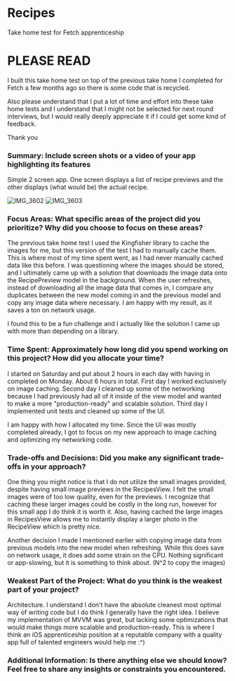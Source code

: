 # Recipes
Take home test for Fetch apprenticeship

# PLEASE READ
I built this take home test on top of the previous take home I completed for Fetch a few months ago so there is some code that is recycled.

Also please understand that I put a lot of time and effort into these take home tests and I understand that I might not be selected for next round interviews, but I would really deeply appreciate it if I could get some kind of feedback.

Thank you


### Summary: Include screen shots or a video of your app highlighting its features

Simple 2 screen app. One screen displays a list of recipe previews and the other displays (what would be) the actual recipe.

![IMG_3602](https://github.com/user-attachments/assets/9e6d5e16-3383-4eef-bdfe-bba312daf363)
![IMG_3603](https://github.com/user-attachments/assets/93840b33-4d7f-4605-9fb7-f57fc02daca6)


### Focus Areas: What specific areas of the project did you prioritize? Why did you choose to focus on these areas?

The previous take home test I used the Kingfisher library to cache the images for me, but this version of the test I had to manually cache them. This is where most of my time spent went, as I had never manually cached data like this before. I was questioning where the images should be stored, and I ultimately came up with a solution that downloads the image data onto the RecipePreview model in the background. When the user refreshes, instead of downloading all the image data that comes in, I compare any duplicates between the new model coming in and the previous model and copy any image data where necessary. I am happy with my result, as it saves a ton on network usage. 

I found this to be a fun challenge and I actually like the solution I came up with more than depending on a library. 

### Time Spent: Approximately how long did you spend working on this project? How did you allocate your time?

I started on Saturday and put about 2 hours in each day with having in completed on Monday. About 6 hours in total.  First day I worked exclusively on image caching. Second day I cleaned up some of the networking because I had previously had all of it inside of the view model and wanted to make a more "production-ready" and scalable solution. Third day I implemented unit tests and cleaned up some of the UI.

I am happy with how I allocated my time. Since the UI was mostly completed already, I got to focus on my new approach to image caching and optimizing my networking code.

### Trade-offs and Decisions: Did you make any significant trade-offs in your approach?

One thing you might notice is that I do not utilize the small images provided, despite having small image previews in the RecipesView. I felt the small images were of too low quality, even for the previews. I recognize that caching these larger images could be costly in the long run, however for this small app I do think it is worth it. Also, having cached the large images in RecipesView allows me to instantly display a larger photo in the RecipeView which is pretty nice.

Another decision I made I mentioned earlier with copying image data from previous models into the new model when refreshing. While this does save on network usage, it does add some strain on the CPU. Nothing significant or app-slowing, but it is something to think about. (N^2 to copy the images)

### Weakest Part of the Project: What do you think is the weakest part of your project?

Architecture. I understand I don't have the absolute cleanest most optimal way of writing code but I do think I generally have the right idea. I believe my implementation of MVVM was great, but lacking some optimizations that would make things more scalable and production-ready. This is where I think an iOS apprenticeship position at a reputable company with a quality app full of talented engineers would help me :^)

### Additional Information: Is there anything else we should know? Feel free to share any insights or constraints you encountered.
